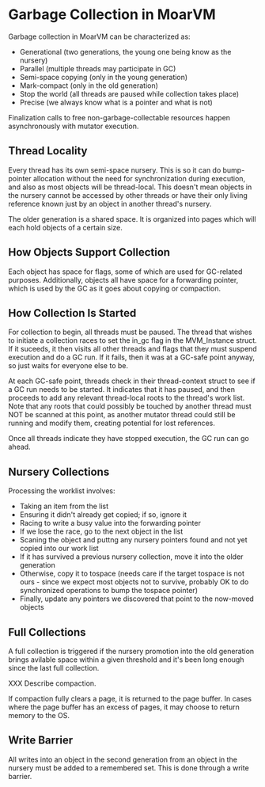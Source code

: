 # Garbage Collection in MoarVM

Garbage collection in MoarVM can be characterized as:

* Generational (two generations, the young one being know as the nursery)
* Parallel (multiple threads may participate in GC)
* Semi-space copying (only in the young generation)
* Mark-compact (only in the old generation)
* Stop the world (all threads are paused while collection takes place)
* Precise (we always know what is a pointer and what is not)

Finalization calls to free non-garbage-collectable resources happen asynchronously
with mutator execution.

## Thread Locality
Every thread has its own semi-space nursery. This is so it can do bump-pointer
allocation without the need for synchronization during execution, and also as
most objects will be thread-local. This doesn't mean objects in the nursery
cannot be accessed by other threads or have their only living reference known
just by an object in another thread's nursery.

The older generation is a shared space. It is organized into pages which will
each hold objects of a certain size.

## How Objects Support Collection
Each object has space for flags, some of which are used for GC-related purposes.
Additionally, objects all have space for a forwarding pointer, which is used
by the GC as it goes about copying or compaction.

## How Collection Is Started
For collection to begin, all threads must be paused. The thread that wishes to
initiate a collection races to set the in_gc flag in the MVM_Instance struct.
If it suceeds, it then visits all other threads and flags that they must suspend
execution and do a GC run. If it fails, then it was at a GC-safe point anyway,
so just waits for everyone else to be.

At each GC-safe point, threads check in their thread-context struct to see if a
GC run needs to be started. It indicates that it has paused, and then proceeds
to add any relevant thread-local roots to the thread's work list. Note that any
roots that could possibly be touched by another thread must NOT be scanned at this
point, as another mutator thread could still be running and modify them, creating
potential for lost references.

Once all threads indicate they have stopped execution, the GC run can go ahead.

## Nursery Collections
Processing the worklist involves:

* Taking an item from the list
* Ensuring it didn't already get copied; if so, ignore it
* Racing to write a busy value into the forwarding pointer
* If we lose the race, go to the next object in the list
* Scaning the object and puttng any nursery pointers found and not yet copied into
  our work list
* If it has survived a previous nursery collection, move it into the older generation
* Otherwise, copy it to tospace (needs care if the target tospace is not ours - since
  we expect most objects not to survive, probably OK to do synchronized operations to
  bump the tospace pointer)
* Finally, update any pointers we discovered that point to the now-moved objects

## Full Collections
A full collection is triggered if the nursery promotion into the old generation
brings avilable space within a given threshold and it's been long enough since the
last full collection.

XXX Describe compaction.

If compaction fully clears a page, it is returned to the page buffer. In cases
where the page buffer has an excess of pages, it may choose to return memory to
the OS.

## Write Barrier
All writes into an object in the second generation from an object in the nursery
must be added to a remembered set. This is done through a write barrier.
